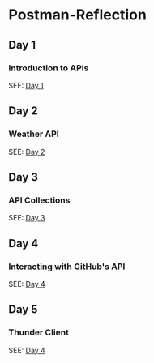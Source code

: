 # Postman-Reflection

## Day 1
### Introduction to APIs
SEE:
[Day 1](Day-1.md)

## Day 2
### Weather API
SEE: 
[Day 2](Day-2.md)

## Day 3 
### API Collections
SEE: 
[Day 3](Day-3.md)

## Day 4
### Interacting with GitHub's API
SEE: 
[Day 4](Day-4.md)

## Day 5
### Thunder Client
SEE: 
[Day 4](Day-5.md)



